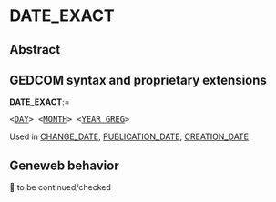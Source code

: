 ﻿<!-- licence GPL V2, cf https://github.com/TitiFix/geneweb -->
# DATE_EXACT
## Abstract

## GEDCOM syntax and proprietary extensions

**DATE_EXACT**:=
<pre>
&lt;<a href=Ged.DAY.md>DAY</a>&gt; &lt;<a href=Ged.MONTH.md>MONTH</a>&gt; &lt;<a href=Ged.YEAR_GREG.md>YEAR_GREG</a>&gt;
</pre>
Used in <a href=Ged.CHANGE_DATE.md>CHANGE_DATE</a>, <a href=Ged.PUBLICATION_DATE.md>PUBLICATION_DATE</a>, <a href=Ged.CREATION_DATE.md>CREATION_DATE</a><br />


## Geneweb behavior



🚧 to be continued/checked

